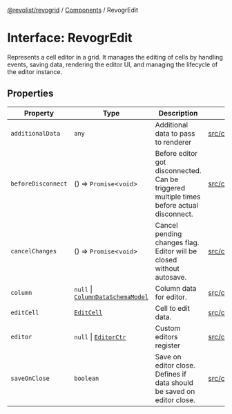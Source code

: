 [@revolist/revogrid](README.md) / [Components](Namespace.Components.md) / RevogrEdit

# Interface: RevogrEdit

Represents a cell editor in a grid.
It manages the editing of cells by handling events, saving data, rendering the editor UI,
and managing the lifecycle of the editor instance.

## Properties

| Property | Type | Description | Defined in |
| ------ | ------ | ------ | ------ |
| `additionalData` | `any` | Additional data to pass to renderer | [src/components.d.ts:373](https://github.com/revolist/revogrid/blob/b7bc91178b5b059b1432f9bb6ddbfab652d2c8cf/src/components.d.ts#L373) |
| `beforeDisconnect` | () => `Promise`\<`void`\> | Before editor got disconnected. Can be triggered multiple times before actual disconnect. | [src/components.d.ts:377](https://github.com/revolist/revogrid/blob/b7bc91178b5b059b1432f9bb6ddbfab652d2c8cf/src/components.d.ts#L377) |
| `cancelChanges` | () => `Promise`\<`void`\> | Cancel pending changes flag. Editor will be closed without autosave. | [src/components.d.ts:381](https://github.com/revolist/revogrid/blob/b7bc91178b5b059b1432f9bb6ddbfab652d2c8cf/src/components.d.ts#L381) |
| `column` | `null` \| [`ColumnDataSchemaModel`](TypeAlias.ColumnDataSchemaModel.md) | Column data for editor. | [src/components.d.ts:385](https://github.com/revolist/revogrid/blob/b7bc91178b5b059b1432f9bb6ddbfab652d2c8cf/src/components.d.ts#L385) |
| `editCell` | [`EditCell`](TypeAlias.EditCell.md) | Cell to edit data. | [src/components.d.ts:389](https://github.com/revolist/revogrid/blob/b7bc91178b5b059b1432f9bb6ddbfab652d2c8cf/src/components.d.ts#L389) |
| `editor` | `null` \| [`EditorCtr`](TypeAlias.EditorCtr.md) | Custom editors register | [src/components.d.ts:393](https://github.com/revolist/revogrid/blob/b7bc91178b5b059b1432f9bb6ddbfab652d2c8cf/src/components.d.ts#L393) |
| `saveOnClose` | `boolean` | Save on editor close. Defines if data should be saved on editor close. | [src/components.d.ts:397](https://github.com/revolist/revogrid/blob/b7bc91178b5b059b1432f9bb6ddbfab652d2c8cf/src/components.d.ts#L397) |
